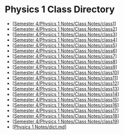 # Physics 1 Class Directory
- [[Semester 4/Physics 1 Notes/Class Notes/class1]]
- [[Semester 4/Physics 1 Notes/Class Notes/class2]]
- [[Semester 4/Physics 1 Notes/Class Notes/class3]]
- [[Semester 4/Physics 1 Notes/Class Notes/class4]]
- [[Semester 4/Physics 1 Notes/Class Notes/class5]]
- [[Semester 4/Physics 1 Notes/Class Notes/class6]]
- [[Semester 4/Physics 1 Notes/Class Notes/class7]]
- [[Semester 4/Physics 1 Notes/Class Notes/class8]]
- [[Semester 4/Physics 1 Notes/Class Notes/class9]]
- [[Semester 4/Physics 1 Notes/Class Notes/class10]]
- [[Semester 4/Physics 1 Notes/Class Notes/class11]]
- [[Semester 4/Physics 1 Notes/Class Notes/class12]]
- [[Semester 4/Physics 1 Notes/Class Notes/class13]]
- [[Semester 4/Physics 1 Notes/Class Notes/class14]]
- [[Semester 4/Physics 1 Notes/Class Notes/class15]]
- [[Semester 4/Physics 1 Notes/Class Notes/class16]]
- [[Semester 4/Physics 1 Notes/Class Notes/class17]]
- [[Semester 4/Physics 1 Notes/Class Notes/class18]]
- [[Semester 4/Physics 1 Notes/Class Notes/class19]]
- [[Physics 1 Notes/dict.md]]






[//begin]: # "Autogenerated link references for markdown compatibility"
[Semester 4/Physics 1 Notes/Class Notes/class1]: class1.md "Physics 1 Lesson 1"
[Semester 4/Physics 1 Notes/Class Notes/class2]: class2.md "Physics 1 Lesson 2"
[Semester 4/Physics 1 Notes/Class Notes/class3]: class3.md "Physics 1 Lesson 3"
[Semester 4/Physics 1 Notes/Class Notes/class4]: class4.md "Physics 1 Lesson 4"
[Semester 4/Physics 1 Notes/Class Notes/class5]: class5.md "Physics 1 Lesson 5"
[Semester 4/Physics 1 Notes/Class Notes/class6]: class6.md "Physics 1 Lesson 6"
[Semester 4/Physics 1 Notes/Class Notes/class7]: class7.md "Physics 1 Lesson 7"
[Semester 4/Physics 1 Notes/Class Notes/class8]: class8.md "Physics 1 Lesson 8"
[Semester 4/Physics 1 Notes/Class Notes/class9]: class9.md "Physics 1 Lesson 9"
[Semester 4/Physics 1 Notes/Class Notes/class10]: class10.md "Physics 1 Lesson 10"
[Semester 4/Physics 1 Notes/Class Notes/class11]: class11.md "Physics 1 Lesson 11"
[Semester 4/Physics 1 Notes/Class Notes/class12]: class12.md "Physics 1 Lesson 12"
[Semester 4/Physics 1 Notes/Class Notes/class13]: class13.md "Physics 1 Lesson 13"
[Semester 4/Physics 1 Notes/Class Notes/class14]: class14.md "Physics 1 Lesson 14"
[Semester 4/Physics 1 Notes/Class Notes/class15]: class15.md "Physics 1 Lesson 15"
[Semester 4/Physics 1 Notes/Class Notes/class16]: class16.md "Physics 1 Lesson 16"
[Semester 4/Physics 1 Notes/Class Notes/class17]: class17.md "Physics 1 Lesson 17"
[Semester 4/Physics 1 Notes/Class Notes/class18]: class18.md "Physics 1 Lesson 18"
[Semester 4/Physics 1 Notes/Class Notes/class19]: class19.md "Physics 1 Lesson 19"
[Physics 1 Notes/dict.md]: ../dict.md "Physics 1 Dictionary"
[//end]: # "Autogenerated link references"
